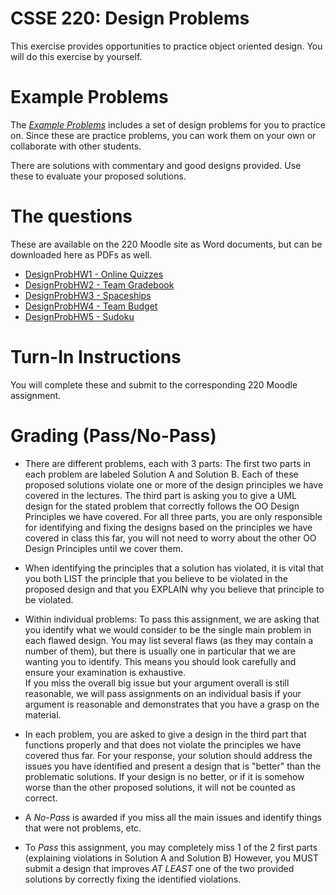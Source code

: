 # CSSE 220: Design Problems

This exercise provides opportunities to practice object oriented design.  You will
do this exercise by yourself.

# Example Problems

The [*Example Problems*](../../Docs/ExampleDesignProblems) includes a set of  design problems for you to practice on. Since these are practice problems, you can work them on your own or collaborate with other students.  

There are solutions with commentary and good designs provided. Use these to evaluate your proposed solutions.

# The questions

These are available on the 220 Moodle site as Word documents, but can be downloaded here as PDFs as well.

+ [DesignProbHW1 - Online Quizzes](DesignProblemHW1_OnlineQuizzes.pdf)
+ [DesignProbHW2 - Team Gradebook](DesignProblemHW2_TeamGradebook.pdf)
+ [DesignProbHW3 - Spaceships](DesignProblemHW3_Spaceships.pdf)
+ [DesignProbHW4 - Team Budget](DesignProblemHW4_TeamBudget.pdf)
+ [DesignProbHW5 - Sudoku](DesignProblemHW5_Sudoku.pdf)

# Turn-In Instructions 

You will complete these and submit to the corresponding 220 Moodle assignment.

# Grading (Pass/No-Pass)

+ There are different problems, each with 3 parts: The first two parts in each
  problem are labeled Solution A and Solution B.  Each of these proposed solutions
violate one or more of the design principles we have covered in the
lectures.  The third part is asking you to give a UML design for the
stated problem that correctly follows the OO Design Principles we have
covered. For all three parts, you are only responsible for identifying and fixing the designs based on the
principles we have covered in class this far, you will not need to worry about the other OO Design Principles until we cover them.

+ When identifying the principles that a solution has violated, it is vital
that you both LIST the principle that you believe to be
violated in the proposed design and that you EXPLAIN why you believe that
principle to be violated.
+ Within individual problems: To pass this assignment, we are asking
that you identify what we would consider to be the single main problem in each flawed design.  You may list
several flaws (as they may contain a number of them), but there is usually one in particular that we are
wanting you to identify.  This means you should look carefully and ensure your examination is exhaustive.  
If you miss the overall big issue but your argument overall is still reasonable, we will pass assignments on an individual
basis if your argument is reasonable and demonstrates that you have a grasp on the material.
+ In each problem, you are asked to give a design in the third part that functions properly and that does not violate the principles we have covered
thus far.  For your response, your solution should address the issues you have identified and present a design that is "better" than the
problematic solutions.  If your design is no better, or if it is somehow worse than the other proposed solutions, it will not be counted as correct.
+ A *No-Pass* is awarded if you miss all the main issues and identify things that were not problems, etc. 
+ To *Pass* this assignment, you may completely miss 1 of the 2 first parts (explaining violations in Solution A and Solution B)
However, you MUST submit a design that improves *AT LEAST* one of the two provided solutions by correctly fixing the identified violations.



